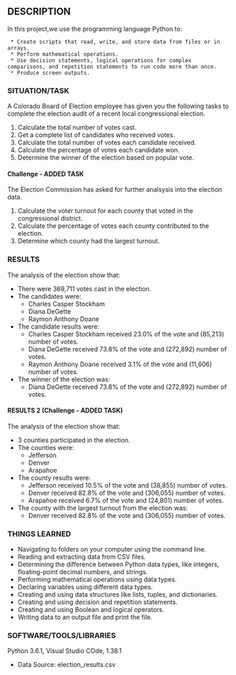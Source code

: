 ## DESCRIPTION
In this project,we use the programming language Python to: 

     * Create scripts that read, write, and store data from files or in arrays.
     * Perform mathematical operations.
     * Use decision statements, logical operations for complex comparisons, and repetition statements to run code more than once.
     * Produce screen outputs.

### SITUATION/TASK
A Colorado Board of Election employee has given you the following tasks to complete the election audit of a recent local congressional election.

1. Calculate the total number of votes cast.
2. Get a complete list of candidates who received votes.
3. Calculate the total number of votes each candidate received.
4. Calculate the percentage of votes each candidate won.
5. Determine the winner of the election based on popular vote.

#### Challenge - ADDED TASK
The Election Commission has asked for further analsysis into the election data.

1. Calculate the voter turnout for each county that voted in the congressional district.
2. Calculate the percentage of votes each county contributed to the election.
2. Determine which county had the largest turnout.

### RESULTS
The analysis of the election show that:
* There were 369,711 votes cast in the election.
* The candidates were:
    * Charles Casper Stockham
    * Diana DeGette
    * Raymon Anthony Doane
*  The candidate results were:
    * Charles Casper Stockham received 23.0% of the vote and (85,213) number of votes.
    *  Diana DeGette received 73.8% of the vote and (272,892) number of votes.
    * Raymon Anthony Doane received 3.1% of the vote and (11,606) number of votes.
*  The winner of the election was:
    * Diana DeGette received 73.8% of the vote and (272,892) number of votes.
    
 
#### RESULTS 2 (Challenge - ADDED TASK)
The analysis of the election show that:
* 3 counties participated in the election.
*  The counties were:
     * Jefferson
     * Denver
     * Arapahoe
* The county results were:
     * Jefferson received 10.5% of the vote and (38,855) number of votes.
     * Denver received 82.8% of the vote and (306,055) number of votes.
     * Arapahoe received 6.7% of the vote and (24,801) number of votes.
* The county with the largest turnout from the election was:
     * Denver received 82.8% of the vote and (306,055) number of votes.

### THINGS LEARNED
* Navigating to folders on your computer using the command line.
* Reading and extracting data from CSV files.
* Determining the difference between Python data types, like integers, floating-point decimal numbers, and strings.
* Performing mathematical operations using data types.
* Declaring variables using different data types.
* Creating and using data structures like lists, tuples, and dictionaries.
* Creating and using decision and repetition statements.
* Creating and using Boolean and logical operators.
* Writing data to an output file and print the file.

### SOFTWARE/TOOLS/LIBRARIES
Python 3.6.1, Visual Studio COde, 1.38.1
- Data Source: election_results.csv
